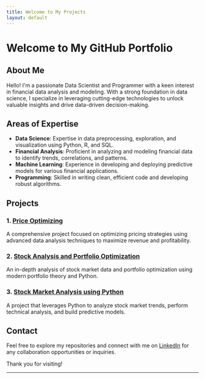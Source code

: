 ```yaml
---
title: Welcome to My Projects
layout: default
---
```


# Welcome to My GitHub Portfolio

## About Me

Hello! I'm a passionate Data Scientist and Programmer with a keen interest in financial data analysis and modeling. With a strong foundation in data science, I specialize in leveraging cutting-edge technologies to unlock valuable insights and drive data-driven decision-making.

## Areas of Expertise

- **Data Science**: Expertise in data preprocessing, exploration, and visualization using Python, R, and SQL.
- **Financial Analysis**: Proficient in analyzing and modeling financial data to identify trends, correlations, and patterns.
- **Machine Learning**: Experience in developing and deploying predictive models for various financial applications.
- **Programming**: Skilled in writing clean, efficient code and developing robust algorithms.

## Projects

### 1. [Price Optimizing](https://github.com/SaMoAAlamdari/Price-Optimizing)
A comprehensive project focused on optimizing pricing strategies using advanced data analysis techniques to maximize revenue and profitability.

### 2. [Stock Analysis and Portfolio Optimization](https://github.com/SaMoAAlamdari/Stock-Analysis-and-Portfolio-Optimization)
An in-depth analysis of stock market data and portfolio optimization using modern portfolio theory and Python.

### 3. [Stock Market Analysis using Python](https://github.com/SaMoAAlamdari/Stock-Market-Analysis-using-Python)
A project that leverages Python to analyze stock market trends, perform technical analysis, and build predictive models.

## Contact

Feel free to explore my repositories and connect with me on [LinkedIn](https://www.linkedin.com/in/samoa-alamdari/) for any collaboration opportunities or inquiries.

Thank you for visiting!

---

